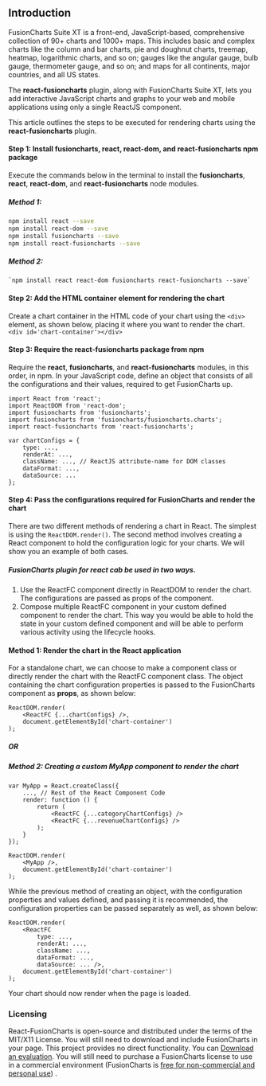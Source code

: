 ## Introduction

FusionCharts Suite XT is a front-end, JavaScript-based, comprehensive collection of 90+ charts and  1000+ maps. This includes basic and complex charts like the column and bar charts, pie and doughnut charts, treemap, heatmap, logarithmic charts, and so on; gauges like the angular gauge, bulb gauge, thermometer gauge, and so on; and maps for all continents, major countries, and all US states.

The **react-fusioncharts** plugin, along with FusionCharts Suite XT, lets you add interactive JavaScript charts and graphs to your web and mobile applications using only a single ReactJS component.

This article outlines the steps to be executed for rendering charts using the **react-fusioncharts** plugin.

#### Step 1: Install **fusioncharts**, **react**, **react-dom**, and **react-fusioncharts** npm package
Execute the commands below in the terminal to install the **fusioncharts**, **react**, **react-dom**, and **react-fusioncharts** node modules.

##### Method 1:
```sh
npm install react --save
npm install react-dom --save
npm install fusioncharts --save
npm install react-fusioncharts --save
```

##### Method 2:
    `npm install react react-dom fusioncharts react-fusioncharts --save`

#### Step 2: Add the HTML container element for rendering the chart

Create a chart container in the HTML code of your chart using the `<div>` element, as shown below, placing it where you want to render the chart.
    `<div id='chart-container'></div>`

#### Step 3: Require the react-fusioncharts package from npm

Require the **react**, **fusioncharts**, and **react-fusioncharts** modules, in this order, in npm. In your JavaScript code, define an object that consists of all the configurations and their values, required to get FusionCharts up. 
```
import React from 'react';
import ReactDOM from 'react-dom';
import fusioncharts from 'fusioncharts';
import fusioncharts from 'fusioncharts/fusioncharts.charts';
import react-fusioncharts from 'react-fusioncharts';

var chartConfigs = {
    type: ...,
    renderAt: ...,
    className: ..., // ReactJS attribute-name for DOM classes
    dataFormat: ...,
    dataSource: ...
};
```

#### Step 4: Pass the configurations required for FusionCharts and render the chart
There are two different methods of rendering a chart in React. The simplest is using the `ReactDOM.render()`. The second method involves creating a React component to hold the configuration logic for your charts. We will show you an example of both cases.

##### FusionCharts plugin for react cab be used in two ways.
1. Use the ReactFC component directly in ReactDOM to render the chart.  The configurations are passed as props of the component.
2. Compose multiple ReactFC component in your custom defined component to render the chart. This way you would be able to hold the state in your custom defined component and will be able to perform various activity using the lifecycle hooks. 

#### Method 1: Render the chart in the React application
For a standalone chart, we can choose to make a component class or directly render the chart with the ReactFC component class. The object containing the chart configuration properties is passed to the FusionCharts component as **props**, as shown below:
```
ReactDOM.render(
    <ReactFC {...chartConfigs} />,
    document.getElementById('chart-container')
);
```
##### OR
##### Method 2: Creating a custom MyApp component to render the chart

```
var MyApp = React.createClass({
    ..., // Rest of the React Component Code
    render: function () {
        return (
            <ReactFC {...categoryChartConfigs} />
            <ReactFC {...revenueChartConfigs} />
        );
    }
});

ReactDOM.render(
    <MyApp />,
    document.getElementById('chart-container')
);
```
While the previous method of creating an object, with the configuration properties and values defined, and passing it is recommended, the configuration properties can be passed separately as well, as shown below:
```
ReactDOM.render(
    <ReactFC
        type: ...,
        renderAt: ...,
        className: ...,
        dataFormat: ...,
        dataSource: ... />,
    document.getElementById('chart-container')
);
```
Your chart should now render when the page is loaded.

### Licensing
React-FusionCharts is open-source and distributed under the terms of the MIT/X11 License. You will still need to download and include FusionCharts in your page. This project provides no direct functionality. You can [Download an evaluation](http://fusioncharts.com/download/). You will still need to purchase a FusionCharts license to use in a commercial environment (FusionCharts is [free for non-commercial and personal use](http://www.fusioncharts.com/download/free/)) .